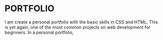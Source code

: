 # PORTFOLIO
 I am create a personal portfolio with the basic skills in CSS and HTML. This is yet again, one of the most common projects on web development for beginners. In a personal portfolio,
